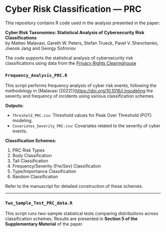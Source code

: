 
# Cyber Risk Classification — PRC

This repository contains R code used in the analysis presented in the paper:

**Cyber Risk Taxonomies: Statistical Analysis of Cybersecurity Risk Classifications**  
by Matteo Malavasi, Gareth W. Peters, Stefan Trueck, Pavel V. Shevchenko, Jiwook Jang and Georgy Sofronov


The code supports the statistical analysis of cybersecurity risk classifications using data from the [Privacy Rights Clearinghouse](https://privacyrights.org/data-breaches)




### `Frequency_Analysis_PRC.R`
This script performs frequency analysis of cyber risk events, following the methodology in [Malavasi (2022)](https://doi.org/10.1016/j.insodeling the severity and frequency of incidents using various classification schemes.

**Outputs:**
- `Threshold_PRC.csv`: Threshold values for Peak Over Threshold (POT) modeling.
- `Covariates_Severity_PRC.csv`: Covariates related to the severity of cyber events.

**Classification Schemes:**
1. PRC Risk Types  
2. Body Classification  
3. Tail Classification  
4. Frequency/Severity (Fre/Sev) Classification  
5. Type/Importance Classification  
6. Random Classification  

Refer to the manuscript for detailed construction of these schemes.

---

### `Two_Sample_Test_PRC_data.R`
This script runs two-sample statistical tests comparing distributions across classification schemes. Results are presented in **Section 5 of the Supplementary Material** of the paper.

   

   
